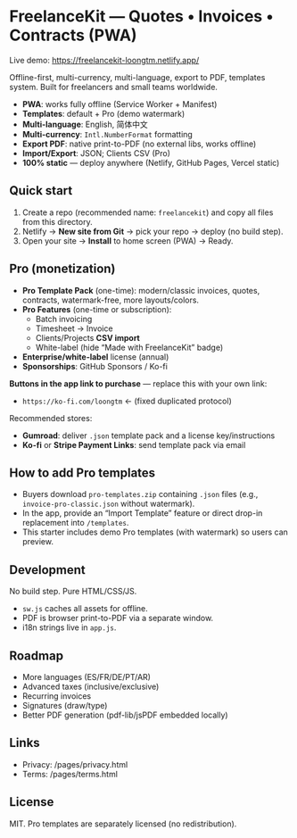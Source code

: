 # FreelanceKit — Quotes • Invoices • Contracts (PWA)

Live demo: https://freelancekit-loongtm.netlify.app/

Offline-first, multi-currency, multi-language, export to PDF, templates system. Built for freelancers and small teams worldwide.

- **PWA**: works fully offline (Service Worker + Manifest)
- **Templates**: default + Pro (demo watermark)
- **Multi-language**: English, 简体中文
- **Multi-currency**: `Intl.NumberFormat` formatting
- **Export PDF**: native print-to-PDF (no external libs, works offline)
- **Import/Export**: JSON; Clients CSV (Pro)
- **100% static** — deploy anywhere (Netlify, GitHub Pages, Vercel static)

## Quick start

1. Create a repo (recommended name: `freelancekit`) and copy all files from this directory.  
2. Netlify → **New site from Git** → pick your repo → deploy (no build step).  
3. Open your site → **Install** to home screen (PWA) → Ready.

## Pro (monetization)

- **Pro Template Pack** (one-time): modern/classic invoices, quotes, contracts, watermark-free, more layouts/colors.
- **Pro Features** (one-time or subscription):
  - Batch invoicing
  - Timesheet → Invoice
  - Clients/Projects **CSV import**
  - White-label (hide “Made with FreelanceKit” badge)
- **Enterprise/white-label** license (annual)
- **Sponsorships**: GitHub Sponsors / Ko-fi

**Buttons in the app link to purchase** — replace this with your own link:

- `https://ko-fi.com/loongtm` ← (fixed duplicated protocol)

Recommended stores:

- **Gumroad**: deliver `.json` template pack and a license key/instructions
- **Ko-fi** or **Stripe Payment Links**: send template pack via email

## How to add Pro templates

- Buyers download `pro-templates.zip` containing `.json` files (e.g., `invoice-pro-classic.json` without watermark).
- In the app, provide an “Import Template” feature or direct drop-in replacement into `/templates`.
- This starter includes demo Pro templates (with watermark) so users can preview.

## Development

No build step. Pure HTML/CSS/JS.

- `sw.js` caches all assets for offline.
- PDF is browser print-to-PDF via a separate window.
- i18n strings live in `app.js`.

## Roadmap

- More languages (ES/FR/DE/PT/AR)
- Advanced taxes (inclusive/exclusive)
- Recurring invoices
- Signatures (draw/type)
- Better PDF generation (pdf-lib/jsPDF embedded locally)

## Links

- Privacy: /pages/privacy.html
- Terms: /pages/terms.html

## License

MIT. Pro templates are separately licensed (no redistribution).
